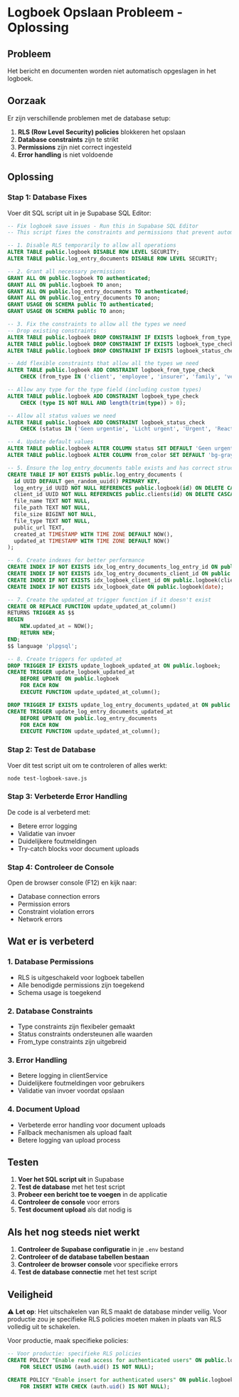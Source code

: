 # Logboek Opslaan Probleem - Oplossing

## Probleem
Het bericht en documenten worden niet automatisch opgeslagen in het logboek.

## Oorzaak
Er zijn verschillende problemen met de database setup:
1. **RLS (Row Level Security) policies** blokkeren het opslaan
2. **Database constraints** zijn te strikt
3. **Permissions** zijn niet correct ingesteld
4. **Error handling** is niet voldoende

## Oplossing

### Stap 1: Database Fixes
Voer dit SQL script uit in je Supabase SQL Editor:

```sql
-- Fix logboek save issues - Run this in Supabase SQL Editor
-- This script fixes the constraints and permissions that prevent automatic saving

-- 1. Disable RLS temporarily to allow all operations
ALTER TABLE public.logboek DISABLE ROW LEVEL SECURITY;
ALTER TABLE public.log_entry_documents DISABLE ROW LEVEL SECURITY;

-- 2. Grant all necessary permissions
GRANT ALL ON public.logboek TO authenticated;
GRANT ALL ON public.logboek TO anon;
GRANT ALL ON public.log_entry_documents TO authenticated;
GRANT ALL ON public.log_entry_documents TO anon;
GRANT USAGE ON SCHEMA public TO authenticated;
GRANT USAGE ON SCHEMA public TO anon;

-- 3. Fix the constraints to allow all the types we need
-- Drop existing constraints
ALTER TABLE public.logboek DROP CONSTRAINT IF EXISTS logboek_from_type_check;
ALTER TABLE public.logboek DROP CONSTRAINT IF EXISTS logboek_type_check;
ALTER TABLE public.logboek DROP CONSTRAINT IF EXISTS logboek_status_check;

-- Add flexible constraints that allow all the types we need
ALTER TABLE public.logboek ADD CONSTRAINT logboek_from_type_check
    CHECK (from_type IN ('client', 'employee', 'insurer', 'family', 'verzekeraar'));

-- Allow any type for the type field (including custom types)
ALTER TABLE public.logboek ADD CONSTRAINT logboek_type_check
    CHECK (type IS NOT NULL AND length(trim(type)) > 0);

-- Allow all status values we need
ALTER TABLE public.logboek ADD CONSTRAINT logboek_status_check
    CHECK (status IN ('Geen urgentie', 'Licht urgent', 'Urgent', 'Reactie nodig', 'Afgehandeld', 'In behandeling'));

-- 4. Update default values
ALTER TABLE public.logboek ALTER COLUMN status SET DEFAULT 'Geen urgentie';
ALTER TABLE public.logboek ALTER COLUMN from_color SET DEFAULT 'bg-gray-500';

-- 5. Ensure the log_entry_documents table exists and has correct structure
CREATE TABLE IF NOT EXISTS public.log_entry_documents (
  id UUID DEFAULT gen_random_uuid() PRIMARY KEY,
  log_entry_id UUID NOT NULL REFERENCES public.logboek(id) ON DELETE CASCADE,
  client_id UUID NOT NULL REFERENCES public.clients(id) ON DELETE CASCADE,
  file_name TEXT NOT NULL,
  file_path TEXT NOT NULL,
  file_size BIGINT NOT NULL,
  file_type TEXT NOT NULL,
  public_url TEXT,
  created_at TIMESTAMP WITH TIME ZONE DEFAULT NOW(),
  updated_at TIMESTAMP WITH TIME ZONE DEFAULT NOW()
);

-- 6. Create indexes for better performance
CREATE INDEX IF NOT EXISTS idx_log_entry_documents_log_entry_id ON public.log_entry_documents(log_entry_id);
CREATE INDEX IF NOT EXISTS idx_log_entry_documents_client_id ON public.log_entry_documents(client_id);
CREATE INDEX IF NOT EXISTS idx_logboek_client_id ON public.logboek(client_id);
CREATE INDEX IF NOT EXISTS idx_logboek_date ON public.logboek(date);

-- 7. Create the updated_at trigger function if it doesn't exist
CREATE OR REPLACE FUNCTION update_updated_at_column()
RETURNS TRIGGER AS $$
BEGIN
    NEW.updated_at = NOW();
    RETURN NEW;
END;
$$ language 'plpgsql';

-- 8. Create triggers for updated_at
DROP TRIGGER IF EXISTS update_logboek_updated_at ON public.logboek;
CREATE TRIGGER update_logboek_updated_at
    BEFORE UPDATE ON public.logboek
    FOR EACH ROW
    EXECUTE FUNCTION update_updated_at_column();

DROP TRIGGER IF EXISTS update_log_entry_documents_updated_at ON public.log_entry_documents;
CREATE TRIGGER update_log_entry_documents_updated_at
    BEFORE UPDATE ON public.log_entry_documents
    FOR EACH ROW
    EXECUTE FUNCTION update_updated_at_column();
```

### Stap 2: Test de Database
Voer dit test script uit om te controleren of alles werkt:

```bash
node test-logboek-save.js
```

### Stap 3: Verbeterde Error Handling
De code is al verbeterd met:
- Betere error logging
- Validatie van invoer
- Duidelijkere foutmeldingen
- Try-catch blocks voor document uploads

### Stap 4: Controleer de Console
Open de browser console (F12) en kijk naar:
- Database connection errors
- Permission errors
- Constraint violation errors
- Network errors

## Wat er is verbeterd

### 1. Database Permissions
- RLS is uitgeschakeld voor logboek tabellen
- Alle benodigde permissions zijn toegekend
- Schema usage is toegekend

### 2. Database Constraints
- Type constraints zijn flexibeler gemaakt
- Status constraints ondersteunen alle waarden
- From_type constraints zijn uitgebreid

### 3. Error Handling
- Betere logging in clientService
- Duidelijkere foutmeldingen voor gebruikers
- Validatie van invoer voordat opslaan

### 4. Document Upload
- Verbeterde error handling voor document uploads
- Fallback mechanismen als upload faalt
- Betere logging van upload process

## Testen

1. **Voer het SQL script uit** in Supabase
2. **Test de database** met het test script
3. **Probeer een bericht toe te voegen** in de applicatie
4. **Controleer de console** voor errors
5. **Test document upload** als dat nodig is

## Als het nog steeds niet werkt

1. **Controleer de Supabase configuratie** in je `.env` bestand
2. **Controleer of de database tabellen bestaan**
3. **Controleer de browser console** voor specifieke errors
4. **Test de database connectie** met het test script

## Veiligheid

⚠️ **Let op**: Het uitschakelen van RLS maakt de database minder veilig. Voor productie zou je specifieke RLS policies moeten maken in plaats van RLS volledig uit te schakelen.

Voor productie, maak specifieke policies:
```sql
-- Voor productie: specifieke RLS policies
CREATE POLICY "Enable read access for authenticated users" ON public.logboek
    FOR SELECT USING (auth.uid() IS NOT NULL);

CREATE POLICY "Enable insert for authenticated users" ON public.logboek
    FOR INSERT WITH CHECK (auth.uid() IS NOT NULL);
```